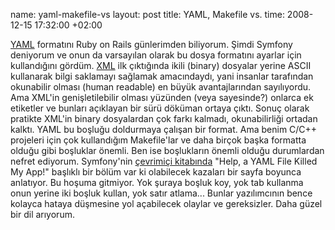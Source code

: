 name: yaml-makefile-vs
layout: post
title: YAML, Makefile vs.
time: 2008-12-15 17:32:00 +02:00

<a href="http://en.wikipedia.org/wiki/YAML">YAML</a> formatını Ruby on Rails günlerimden biliyorum. Şimdi Symfony deniyorum ve onun da varsayılan olarak bu dosya formatını ayarlar için kullandığını gördüm. <a href="http://en.wikipedia.org/wiki/XML">XML</a> ilk çıktığında ikili (binary) dosyalar yerine ASCII kullanarak bilgi saklamayı sağlamak amacındaydı, yani insanlar tarafından okunabilir olması (human readable) en büyük avantajlarından sayılıyordu. Ama XML'in genişletilebilir olması yüzünden (veya sayesinde?) onlarca ek etiketler ve bunları açıklayan bir sürü döküman ortaya çıktı. Sonuç olarak pratikte XML'in binary dosyalardan çok farkı kalmadı, okunabilirliği ortadan kalktı. YAML bu boşluğu doldurmaya çalışan bir format. Ama benim C/C++ projeleri için çok kullandığım Makefile'lar ve daha birçok başka formatta olduğu gibi boşluklar önemli. Ben ise boşlukların önemli olduğu durumlardan nefret ediyorum. Symfony'nin <a href="http://www.symfony-project.org/book/1_2/05-Configuring-Symfony">çevrimiçi kitabında</a> "Help, a YAML File Killed My App!" başlıklı bir bölüm var ki olabilecek kazaları bir sayfa boyunca anlatıyor. Bu hoşuma gitmiyor. Yok şuraya boşluk koy, yok tab kullanma onun yerine iki boşluk kullan, yok satır atlama... Bunlar yazılımcının bence kolayca hataya düşmesine yol açabilecek olaylar ve gereksizler. Daha güzel bir dil arıyorum.
